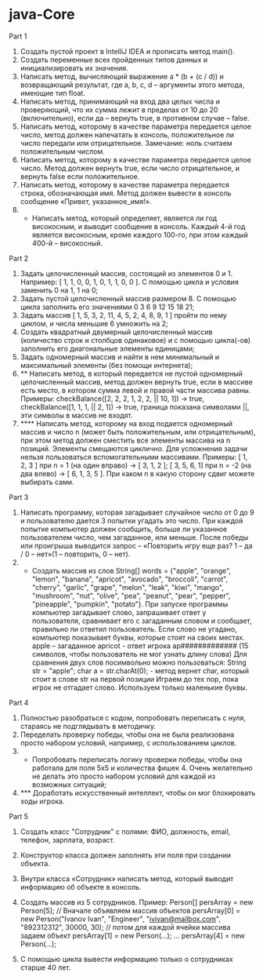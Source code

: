 # java-Core

Part 1 
1. Создать пустой проект в IntelliJ IDEA и прописать метод main().
2. Создать переменные всех пройденных типов данных и инициализировать их значения.
3. Написать метод, вычисляющий выражение a * (b + (c / d)) и возвращающий результат,
   где a, b, c, d – аргументы этого метода, имеющие тип float.
4. Написать метод, принимающий на вход два целых числа и проверяющий, что их сумма лежит в пределах от 10 до 20 (включительно), 
   если да – вернуть true, в противном случае – false.
5. Написать метод, которому в качестве параметра передается целое число, метод должен напечатать в консоль, 
   положительное ли число передали или отрицательное. Замечание: ноль считаем положительным числом.
6. Написать метод, которому в качестве параметра передается целое число. Метод должен вернуть true, 
   если число отрицательное, и вернуть false если положительное.
7. Написать метод, которому в качестве параметра передается строка, обозначающая имя. 
   Метод должен вывести в консоль сообщение «Привет, указанное_имя!».
8. * Написать метод, который определяет, является ли год високосным, и выводит сообщение в консоль. Каждый 4-й год является високосным, 
   кроме каждого 100-го, при этом каждый 400-й – високосный.

Part 2 
1. Задать целочисленный массив, состоящий из элементов 0 и 1. Например: [ 1, 1, 0, 0, 1, 0, 1, 1, 0, 0 ]. С помощью цикла и условия 
   заменить 0 на 1, 1 на 0;
2. Задать пустой целочисленный массив размером 8. С помощью цикла заполнить его значениями 0 3 6 9 12 15 18 21;
3. Задать массив [ 1, 5, 3, 2, 11, 4, 5, 2, 4, 8, 9, 1 ] пройти по нему циклом, и числа меньшие 6 умножить на 2;
4. Создать квадратный двумерный целочисленный массив (количество строк и столбцов одинаковое) и с помощью цикла(-ов) заполнить его 
   диагональные элементы единицами;
5. Задать одномерный массив и найти в нем минимальный и максимальный элементы (без помощи интернета);
6. ** Написать метод, в который передается не пустой одномерный целочисленный массив, метод должен вернуть true, если в массиве есть место,
   в котором сумма левой и правой части массива равны. Примеры: checkBalance([2, 2, 2, 1, 2, 2, || 10, 1]) → true, 
   checkBalance([1, 1, 1, || 2, 1]) → true, граница показана символами ||, эти символы в массив не входят.
7. **** Написать метод, которому на вход подается одномерный массив и число n (может быть положительным, или отрицательным), 
   при этом метод должен сместить все элементы массива на n позиций. Элементы смещаются циклично. Для усложнения задачи нельзя пользоваться
   вспомогательными массивами. Примеры: [ 1, 2, 3 ] при n = 1 (на один вправо) -> [ 3, 1, 2 ]; [ 3, 5, 6, 1] при n = -2 (на два влево) -> [ 6, 1, 3, 5 ]. 
   При каком n в какую сторону сдвиг можете выбирать сами.

Part 3 
1. Написать программу, которая загадывает случайное число от 0 до 9 и пользователю дается 3 попытки угадать это число. 
   При каждой попытке компьютер должен сообщить, больше ли указанное пользователем число, чем загаданное, или меньше. 
   После победы или проигрыша выводится запрос – «Повторить игру еще раз? 1 – да / 0 – нет»(1 – повторить, 0 – нет).
2. * Создать массив из слов
   String[] words = {"apple", "orange", "lemon", "banana", "apricot", "avocado", "broccoli", "carrot", "cherry", "garlic",
   "grape", "melon", "leak", "kiwi", "mango", "mushroom", "nut", "olive", "pea", "peanut", "pear", "pepper", "pineapple", "pumpkin", "potato"}.
     При запуске программы компьютер загадывает слово, запрашивает ответ у пользователя, сравнивает его с загаданным словом и сообщает,
   правильно ли ответил пользователь. Если слово не угадано, компьютер показывает буквы, которые стоят на своих местах.
     apple – загаданное
     apricot - ответ игрока
     ap############# (15 символов, чтобы пользователь не мог узнать длину слова)
     Для сравнения двух слов посимвольно можно пользоваться:
     String str = "apple";
     char a = str.charAt(0); - метод вернет char, который стоит в слове str на первой позиции
     Играем до тех пор, пока игрок не отгадает слово.
     Используем только маленькие буквы.

Part 4
1. Полностью разобраться с кодом, попробовать переписать с нуля, стараясь не подглядывать в методичку.
2. Переделать проверку победы, чтобы она не была реализована просто набором условий, например, с использованием циклов.
3. * Попробовать переписать логику проверки победы, чтобы она работала для поля 5х5 и количества фишек 4. Очень желательно 
   не делать это просто набором условий для каждой из возможных ситуаций;
4. *** Доработать искусственный интеллект, чтобы он мог блокировать ходы игрока.

Part 5
1. Создать класс "Сотрудник" с полями: ФИО, должность, email, телефон, зарплата, возраст.
2. Конструктор класса должен заполнять эти поля при создании объекта.
3. Внутри класса «Сотрудник» написать метод, который выводит информацию об объекте в консоль.
4. Создать массив из 5 сотрудников.
   Пример:
   Person[] persArray = new Person[5]; // Вначале объявляем массив объектов
   persArray[0] = new Person("Ivanov Ivan", "Engineer", "ivivan@mailbox.com", "892312312", 30000, 30); // потом для каждой ячейки массива задаем объект
   persArray[1] = new Person(...);
   ...
   persArray[4] = new Person(...);

5. С помощью цикла вывести информацию только о сотрудниках старше 40 лет.

